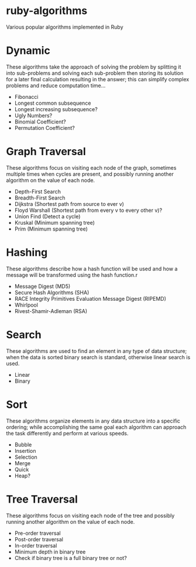 # ruby-algorithms
Various popular algorithms implemented in Ruby

# Dynamic
These algorithms take the approach of solving the problem by splitting it into sub-problems and solving each sub-problem then storing its solution for a later final calculation resulting in the answer; this can simplify complex problems and reduce computation time... 
 - Fibonacci
 - Longest common subsequence
 - Longest increasing subsequence?
 - Ugly Numbers?
 - Binomial Coefficient?
 - Permutation Coefficient?

# Graph Traversal
These algorithms focus on visiting each node of the graph, sometimes multiple times when cycles are present, and possibly running another algorithm on the value of each node. 
 - Depth-First Search
 - Breadth-First Search
 - Dijkstra (Shortest path from source to ever v)
 - Floyd Warshall (Shortest path from every v to every other v)?
 - Union Find (Detect a cycle)
 - Kruskal (Minimum spanning tree)
 - Prim (Minimum spanning tree)

# Hashing
These algorithms describe how a hash function will be used and how a message will be transformed using the hash function.r
 - Message Digest (MD5)
 - Secure Hash Algorithms (SHA)
 - RACE Integrity Primitives Evaluation Message Digest (RIPEMD)
 - Whirlpool
 - Rivest-Shamir-Adleman (RSA)

# Search
These algorithms are used to find an element in any type of data structure; when the data is sorted binary search is standard, otherwise linear search is used.
 - Linear
 - Binary

# Sort
These algorithms organize elements in any data structure into a specific ordering; while accomplishing the same goal each algorithm can approach the task differently and perform at various speeds.
 - Bubble
 - Insertion
 - Selection
 - Merge
 - Quick
 - Heap?


# Tree Traversal
These algorithms focus on visiting each node of the tree and possibly running another algorithm on the value of each node.
 - Pre-order traversal
 - Post-order traversal
 - In-order traversal
 - Minimum depth in binary tree
 - Check if binary tree is a full binary tree or not?
